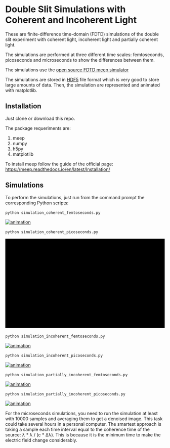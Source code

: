 # Double Slit Simulations with Coherent and Incoherent Light

These are finite-difference time-domain (FDTD) simulations of the double slit experiment with coherent light, incoherent light and partially coherent light.

The simulations are performed at three different time scales: femtoseconds, picoseconds and microseconds to show the differences between them.

The simulations use the [open source FDTD meep simulator](https://meep.readthedocs.io/en/latest/)

The simulations are stored in [HDF5](https://www.h5py.org/) file format which is very good to store large amounts of data.
Then, the simulation are represented and animated with matplotlib.


## Installation

Just clone or download this repo.

The package requeriments are:

1. meep
2. numpy
3. h5py
4. matplotlib

To install meep follow the guide of the official page: https://meep.readthedocs.io/en/latest/Installation/

## Simulations

To perform the simulations, just run from the command prompt the corresponding Python scripts:

```
python simulation_coherent_femtoseconds.py
```

[![animation](/double_slit_simulations/images/gaussian_femtoseconds.gif)](/double_slit_simulations/simulation_coherent_femtoseconds.py)


```
python simulation_coherent_picoseconds.py
```

[![animation](/double_slit_simulations/images/gaussian_picoseconds.gif)](/double_slit_simulations/simulation_coherent_picoseconds.py)


```
python simulation_incoherent_femtoseconds.py
```

[![animation](/double_slit_simulations/images/incoherent_femtoseconds.gif)](/double_slit_simulations/simulation_incoherent_femtoseconds.py)


```
python simulation_incoherent_picoseconds.py
```

[![animation](/double_slit_simulations/images/incoherent_picoseconds.gif)](/double_slit_simulations/simulation_incoherent_picoseconds.py)

```
python simulation_partially_incoherent_femtoseconds.py
```

[![animation](/double_slit_simulations/images/partially_coherent_femtoseconds.gif)](/double_slit_simulations/simulation_partially_incoherent_femtoseconds.py)


```
python simulation_partially_incoherent_picoseconds.py
```

[![animation](/double_slit_simulations/images/partially_coherent_picoseconds.gif)](/double_slit_simulations/simulation_partially_incoherent_picoseconds.py)



For the microseconds simulations, you need to run the simulation at least with 10000 samples and averaging them to get a denoised image. This task could take several hours in a personal computer. The smartest approach is taking a sample each time interval equal to the coherence time of the source: λ * λ / (c * Δλ). This is because it is the minimum time to make the electric field change considerably.